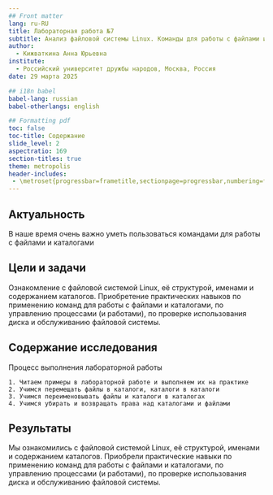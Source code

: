 ```yaml
---
## Front matter
lang: ru-RU
title: Лабораторная работа №7
subtitle: Анализ файловой системы Linux. Команды для работы с файлами и каталогами
author:
  - Кижваткина Анна Юрьевна 
institute:
  - Российский университет дружбы народов, Москва, Россия
date: 29 марта 2025

## i18n babel
babel-lang: russian
babel-otherlangs: english

## Formatting pdf
toc: false
toc-title: Содержание
slide_level: 2
aspectratio: 169
section-titles: true
theme: metropolis
header-includes:
 - \metroset{progressbar=frametitle,sectionpage=progressbar,numbering=fraction}
---
```


## Актуальность

В наше время очень важно уметь пользоваться командами для работы с файлами и каталогами

## Цели и задачи

Ознакомление с файловой системой Linux, её структурой, именами и содержанием каталогов. Приобретение практических навыков по применению команд для работы с файлами и каталогами, по управлению процессами (и работами), по проверке использования диска и обслуживанию файловой системы.

## Содержание исследования

Процесс выполнения лабораторной работы

	1. Читаем примеры в лабораторной работе и выполняем их на практике
	2. Учимся перемещать файлы в каталоги, каталоги в каталоги 
	3. Учимся переименовывать файлы и каталоги в каталогах
	4. Учимся убирать и возвращать права над каталогами и файлами
	
## Результаты

Мы ознакомились с файловой системой Linux, её структурой, именами и содержанием каталогов. Приобрели практические навыки по применению команд для работы с файлами и каталогами, по управлению процессами (и работами), по проверке использования диска и обслуживанию файловой системы.
